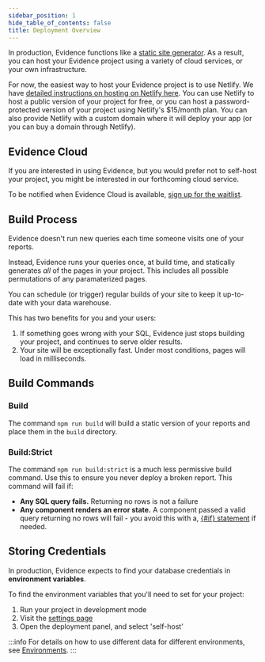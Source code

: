 ```yaml
---
sidebar_position: 1
hide_table_of_contents: false
title: Deployment Overview
---
```



In production, Evidence functions like a [static site generator](https://www.netlify.com/blog/2020/04/14/what-is-a-static-site-generator-and-3-ways-to-find-the-best-one/). As a result, you can host your Evidence project using a variety of cloud services, or your own infrastructure.

For now, the easiest way to host your Evidence project is to use Netlify. We have [detailed instructions on hosting on Netlify here](netlify). You can use Netlify to host a public version of your project for free, or you can host a password-protected version of your project using Netlify's $15/month plan. You can also provide Netlify with a custom domain where it will deploy your app (or you can buy a domain through Netlify).

## Evidence Cloud 

If you are interested in using Evidence, but you would prefer not to self-host your project, you might be interested in our forthcoming cloud service.

To be notified when Evidence Cloud is available, [sign up for the waitlist](https://du3tapwtcbi.typeform.com/to/kwp7ZD3q). 

## Build Process  

Evidence doesn't run new queries each time someone visits one of your reports. 

Instead, Evidence runs your queries once, at build time, and statically generates *all* of the pages in your project. This includes all possible permutations of any paramaterized pages. 

You can schedule (or trigger) regular builds of your site to keep it up-to-date with your data warehouse. 

This has two benefits for you and your users: 

1. If something goes wrong with your SQL, Evidence just stops building your project, and continues to serve older results. 
2. Your site will be exceptionally fast. Under most conditions, pages will load in milliseconds. 

## Build Commands

### Build

The command `npm run build` will build a static version of your reports and place them in the `build` directory. 

### Build:Strict

The command `npm run build:strict` is a much less permissive build command. Use this to ensure you never deploy a broken report.
This command will fail if:
- **Any SQL query fails.** Returning no rows is not a failure
- **Any component renders an error state.** A component passed a valid query returning no rows will fail - you avoid this with a, [{#if} statement](/core-concepts/loops-and-conditionals#conditional-logic) if needed.

## Storing Credentials

In production, Evidence expects to find your database credentials in **environment variables**. 

To find the environment variables that you'll need to set for your project: 

1. Run your project in development mode 
1. Visit the [settings page](https://localhost:3000)
1. Open the deployment panel, and select 'self-host'

:::info
For details on how to use different data for different environments, see [Environments](/deployment/environments).
:::